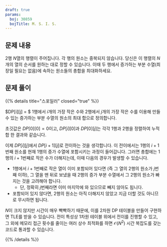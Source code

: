 ```yaml
---
draft: true
params:
  boj: 30859
  bojTitle: M. S. I. S.
---
```


## 문제 내용

2행 $N$열의 행렬이 주어집니다. 각 행의 원소는 중복되지 않습니다. 당신은 이 행렬의 $N$개의 열의 순서를 원하는 대로 정할 수 있습니다. 이때 두 행에서 증가하는 부분 수열(최장일 필요는 없음)에 속하는 원소들의 총합을 최대화하세요.

## 문제 풀이

{{% details title="스포일러" closed="true" %}}

$DP[i][j] = $ 1행에서 $i$개의 가장 작은 수와 2행에서 $j$개의 가장 작은 수를 이용해 만들 수 있는 증가하는 부분 수열의 원소의 최대 합으로 정의합니다.

초깃값은 $DP[0][0] = 0$이고, $DP[i][0]$과 $DP[0][j]$는 각각 1행과 2행을 정렬하여 누적합 한 결과와 같습니다.

이제 $DP[i][j]$에서 $DP[i+1][j]$로 전이하는 것을 생각합니다. 이 전이에서는 1행의 $i+1$번째 원소를 현재 1행의 증가 수열에 포함시키는 과정이 들어갑니다. 그러면 총합에는 1행의 $i+1$번째로 작은 수가 더해지는데, 이때 다음의 경우가 발생할 수 있습니다.

* 1행에서 $i+1$번째로 작은 열이 이미 포함되어 있다면 (즉 그 열의 2행의 원소가 $j$번째 이하), 그 열을 맨 뒤로 보냈을 때 2행의 증가 부분 수열에서 그 2행의 원소가 빠지는 것을 고려해야 합니다.
  * 단, 정확히 $j$번째라면 이미 마지막에 와 있으므로 빼지 않아도 됩니다.
* 포함되어 있지 않다면, 2행의 원소는 아직 더해지지 않았고 지금 더할 것도 아니므로 무시하면 됩니다.

$N$이 크지 않지만 시간이 매우 빡빡하기 때문에, 이를 2차원 DP 테이블을 만들어 구현하면 TLE를 받을 수 있습니다. 전이 특성상 1차원 테이블 위에서 전이를 진행할 수 있고,
그 외에 메모리 접근 횟수를 줄이는 여러 상수 최적화를 하면 $\mathcal{O} (N^2)$ 시간 복잡도를 갖는 코드로 통과할 수 있습니다.

{{% /details %}}
